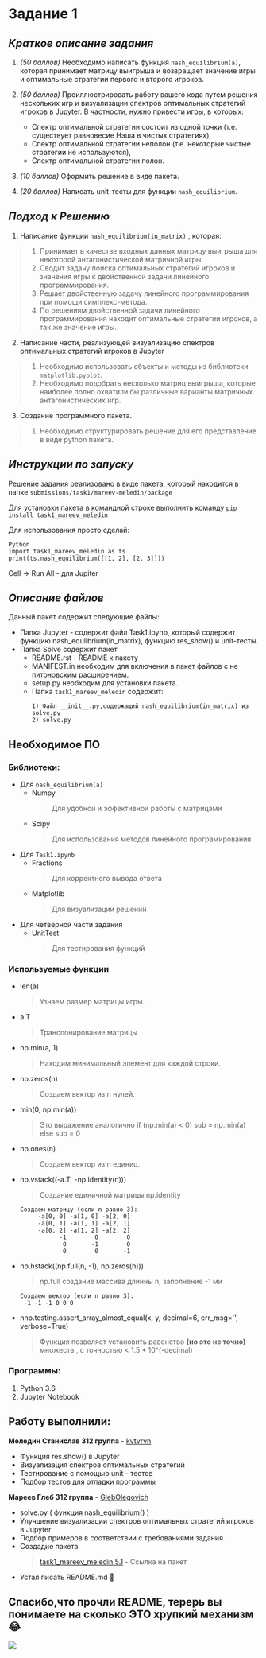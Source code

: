 # Задание 1

## *Краткое описание задания*

1) *(50 баллов)* Необходимо написать функция ```nash_equilibrium(a)```, которая принимает матрицу выигрыша и возвращает значение игры и оптимальные стратегии первого и второго игроков.

2) *(50 баллов)* Проиллюстрировать работу вашего кода путем решения нескольких игр и визуализации спектров оптимальных стратегий игроков в Jupyter. В частности, нужно привести игры, в которых:
	* Cпектр оптимальной стратегии состоит из одной точки (т.е. существует равновесие Нэша в чистых стратегиях),
	* Cпектр оптимальной стратегии неполон (т.е. некоторые чистые стратегии не используются),
	* Cпектр оптимальной стратегии полон.
	
3) *(10 баллов)* Оформить решение в виде пакета.

4) *(20 баллов)* Написать unit-тесты для функции ```nash_equilibrium```.

## *Подход к Решению*
1. Написание функции ```nash_equilibrium(in_matrix)``` , которая:
>1) Принимает в качестве входных данных матрицу выигрыша для некоторой антагонистической матричной игры.
>2) Сводит задачу поиска оптимальных стратегий игроков и значения игры к двойственной задачи линейного программирования.
>3) Решает двойственную задачу линейного программирования при помощи симплекс-метода.
>4) По решениям двойственной задачи линейного программирования находит оптимальные стратегии игроков, а так же значение игры.
		
2. Написание части, реализующей визуализацию спектров оптимальных стратегий игроков в Jupyter
>1) Необходимо использовать объекты и методы из библиотеки ```matplotlib.pyplot```.
>2) Необходимо подобрать несколько матриц выигрыша, которые наиболее полно охватили бы различные варианты матричных антагонистических игр. 
	
3. Создание программного пакета.
>1) Необходимо структурировать решение для его представление в виде python пакета.

## *Инструкции по запуску*

Решение задания реализовано в виде пакета, который находится в папке ```submissions/task1/mareev-meledin/package```

Для установки пакета в командной строке выполнить команду ```pip install task1_mareev_meledin```

Для использования просто сделай:
	
	Python
	import task1_mareev_meledin as ts
	print(ts.nash_equilibrium([[1, 2], [2, 3]]))
	
Cell -> Run All  - для Jupiter	
	

## *Описание файлов*
Данный пакет содержит следующие файлы: 
* Папка Jupyter - содержит файл Task1.ipynb, который содержит функцию nash_equlibrium(in_matrix), функцию res_show() и unit-тесты. 
* Папка Solve содержит пакет
	* README.rst - README к пакету
	* MANIFEST.in необходим для включения в пакет файлов с не питоновским расширением.
	* setup.py необходим для установки пакета.
	* Папка ```task1_mareev_meledin``` содержит:
		```
		1) Файл __init__.py,содержащий nash_equilibrium(in_matrix) из solve.py
		2) solve.py 
		```
			
## Необходимое ПО
### Библиотеки:
* Для ```nash_equilibrium(a)```
	* Numpy
		> Для удобной и эффективной работы с матрицами
	* Scipy 
		> Для использования методов линейного програмирования
* Для ```Task1.ipynb```
	* Fractions
		> Для корректного вывода ответа
	* Matplotlib
		> Для визуализации решений
* Для четверной части задания
	* UnitTest
		> Для тестирования функций
### Используемые функции
* len(a)
	> Узнаем размер матрицы игры.
	
* a.T 
	> Транспонирование матрицы
	
* np.min(a, 1)
	> Находим минимальный элемент для каждой строки.
	
* np.zeros(n)
	> Создаем вектор из n нулей.
	
* min(0, np.min(a))
	> Это выражение аналогично if (np.min(a) < 0) sub = np.min(a) else sub = 0
	
* np.ones(n)
	> Создаем вектор из n единиц.
	
* np.vstack((-a.T, -np.identity(n)))
	> Создание единичной матрицы np.identity
	```
	Создаем матрицу (если n равно 3):
		 -a[0, 0] -a[1, 0] -a[2, 0]
		 -a[0, 1] -a[1, 1] -a[2, 1]
		 -a[0, 2] -a[1, 2] -a[2, 2]
		       -1        0        0
		        0       -1        0
		        0        0       -1
	```
	
* np.hstack((np.full(n, -1), np.zeros(n)))
	> np.full создание массива длинны n, заполнение -1 ми
	```
	Создаем вектор (если n равно 3):
	 -1 -1 -1 0 0 0 
	```
* nnp.testing.assert_array_almost_equal(x, y, decimal=6, err_msg='', verbose=True)
	> Функция позволяет установить равенство **(но это не точно)** множеств , с точностью < 1.5 * 10^(-decimal)
		
### Программы:
1) Python 3.6
2) Jupyter Notebook 

## Работу выполнили:
**Меледин Станислав 312 группа** - [kvtvrvn](https://github.com/kvtvrvn)
* Функция res.show() в Jupyter
* Визуализация спектров оптимальных стратегий
* Тестирование с помощью unit - тестов
* Подбор тестов для отладки программы 

**Мареев Глеб 312 группа** - [GlebOlegovich](https://github.com/GlebOlegovich)
* solve.py ( функция nash_equilibrium() )
* Улучшение визуализации спектров оптимальных стратегий игроков в Jupyter
* Подбор примеров в соответствии с требованиями задания 
* Создадие пакета
	> [task1_mareev_meledin 5.1](https://pypi.python.org/pypi?:action=display&name=task1_mareev_meledin&version=5.1) - Ссылка на пакет
* Устал писать README.md 🤠


## **Cпасибо,что прочли README, терерь вы понимаете на сколько ЭТО хрупкий механизм😂**
![](https://github.com/GlebOlegovich/Smthng/blob/master/uw4vmh_298x381.jpg)
 			
